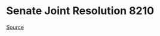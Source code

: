 # Senate Joint Resolution 8210

[Source](http://lawfilesext.leg.wa.gov/biennium/2021-22/Pdf/Bills/Senate%20Joint%20Resolutions/8210.pdf)